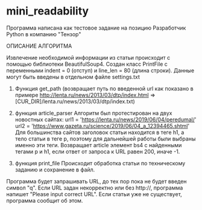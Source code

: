 # mini_readability
Программа написана как тестовое задание на позицию Разработчик Python в компанию "Тензор"

ОПИСАНИЕ АЛГОРИТМА

Извлечение необходимой информации из статьи происходит с помощью библиотеки BeautifulSoup4. 
Создан класс PrintFile с переменными indent = 0 (отступ) и line_len = 80 (длина строки). 
Данные могут быть введены в отдельном файле settings.txt

1) Функция get_path 
(возвращает путь по введенной url как показано в примере 
http://lenta.ru/news/2013/03/dtp/index.html => [CUR_DIR]/lenta.ru/news/2013/03/dtp/index.txt)

2) функция article_parser
Алгоритм был протестирован на двух новостных сайтах:
        url1 = 'https://lenta.ru/news/2019/06/04/peredumal/'
        url2 = 'https://www.gazeta.ru/science/2019/06/04_a_12394465.shtml'
Для большинства сайтов заголовок статьи находится в теге h1,
а тело статьи в теге p, поэтому для дальнейшей работы были выбраны
именно эти теги. Возвращает article элемент bs4 с найденными тегами p и h1,
если ответ от запроса к URL равен 200, иначе -1.
 
3) функция print_file
Происходит обработка статьи по техническому заданию и сохранение в файл.

Программа будет запрашивать URL, до тех пор пока не будет введен символ "q".
Если URL задан некорректно или без http://, программа напишет "Please input
correct URL". Если статьи уже не существует, программа сообщит об этом.
